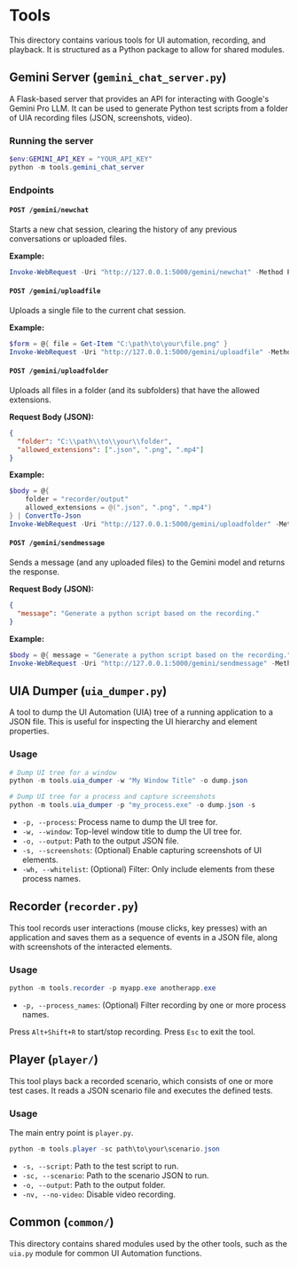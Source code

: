 # Tools

This directory contains various tools for UI automation, recording, and playback. It is structured as a Python package to allow for shared modules.

## Gemini Server (`gemini_chat_server.py`)

A Flask-based server that provides an API for interacting with Google's Gemini Pro LLM. It can be used to generate Python test scripts from a folder of UIA recording files (JSON, screenshots, video).

### Running the server
```powershell
$env:GEMINI_API_KEY = "YOUR_API_KEY"
python -m tools.gemini_chat_server
```

### Endpoints

#### `POST /gemini/newchat`
Starts a new chat session, clearing the history of any previous conversations or uploaded files.

**Example:**
```powershell
Invoke-WebRequest -Uri "http://127.0.0.1:5000/gemini/newchat" -Method POST
```

#### `POST /gemini/uploadfile`
Uploads a single file to the current chat session.

**Example:**
```powershell
$form = @{ file = Get-Item "C:\path\to\your\file.png" }
Invoke-WebRequest -Uri "http://127.0.0.1:5000/gemini/uploadfile" -Method POST -Form $form
```

#### `POST /gemini/uploadfolder`
Uploads all files in a folder (and its subfolders) that have the allowed extensions.

**Request Body (JSON):**
```json
{
  "folder": "C:\\path\\to\\your\\folder",
  "allowed_extensions": [".json", ".png", ".mp4"]
}
```

**Example:**
```powershell
$body = @{ 
    folder = "recorder/output"
    allowed_extensions = @(".json", ".png", ".mp4") 
} | ConvertTo-Json
Invoke-WebRequest -Uri "http://127.0.0.1:5000/gemini/uploadfolder" -Method POST -ContentType "application/json" -Body $body
```

#### `POST /gemini/sendmessage`
Sends a message (and any uploaded files) to the Gemini model and returns the response.

**Request Body (JSON):**
```json
{
  "message": "Generate a python script based on the recording."
}
```

**Example:**
```powershell
$body = @{ message = "Generate a python script based on the recording." } | ConvertTo-Json
Invoke-WebRequest -Uri "http://127.0.0.1:5000/gemini/sendmessage" -Method POST -ContentType "application/json" -Body $body
```

## UIA Dumper (`uia_dumper.py`)

A tool to dump the UI Automation (UIA) tree of a running application to a JSON file. This is useful for inspecting the UI hierarchy and element properties.

### Usage
```powershell
# Dump UI tree for a window
python -m tools.uia_dumper -w "My Window Title" -o dump.json

# Dump UI tree for a process and capture screenshots
python -m tools.uia_dumper -p "my_process.exe" -o dump.json -s
```
- `-p, --process`: Process name to dump the UI tree for.
- `-w, --window`: Top-level window title to dump the UI tree for.
- `-o, --output`: Path to the output JSON file.
- `-s, --screenshots`: (Optional) Enable capturing screenshots of UI elements.
- `-wh, --whitelist`: (Optional) Filter: Only include elements from these process names.


## Recorder (`recorder.py`)

This tool records user interactions (mouse clicks, key presses) with an application and saves them as a sequence of events in a JSON file, along with screenshots of the interacted elements.

### Usage
```powershell
python -m tools.recorder -p myapp.exe anotherapp.exe
```
- `-p, --process_names`: (Optional) Filter recording by one or more process names.

Press `Alt+Shift+R` to start/stop recording. Press `Esc` to exit the tool.

## Player (`player/`)

This tool plays back a recorded scenario, which consists of one or more test cases. It reads a JSON scenario file and executes the defined tests.

### Usage
The main entry point is `player.py`.
```powershell
python -m tools.player -sc path\to\your\scenario.json
```
- `-s, --script`: Path to the test script to run.
- `-sc, --scenario`: Path to the scenario JSON to run.
- `-o, --output`: Path to the output folder.
- `-nv, --no-video`: Disable video recording.

## Common (`common/`)
This directory contains shared modules used by the other tools, such as the `uia.py` module for common UI Automation functions.
